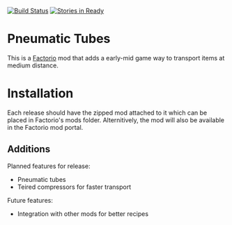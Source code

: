 [![Build Status](https://travis-ci.org/Lindenk/digging_deep.svg?branch=master)](https://travis-ci.org/Lindenk/digging_deep)
[![Stories in Ready](https://badge.waffle.io/Lindenk/digging_deep.svg?label=ready&title=Ready)](http://waffle.io/Lindenk/digging_deep)

# Pneumatic Tubes #

This is a [Factorio](https://www.factorio.com) mod that adds a early-mid game way to transport items at medium distance.

# Installation #

Each release should have the zipped mod attached to it which can be placed in Factorio's mods folder. Alternitively, the mod will also be available in the Factorio mod portal.

## Additions ##

Planned features for release:

- Pneumatic tubes
- Teired compressors for faster transport

Future features:

- Integration with other mods for better recipes
